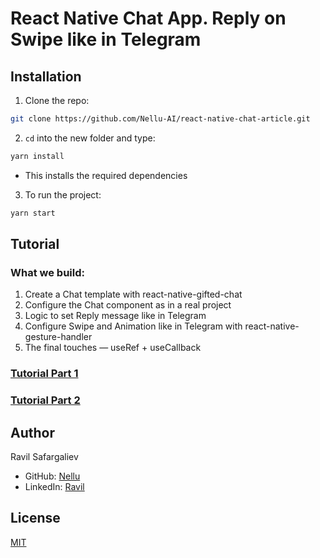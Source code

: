 
# React Native Chat App. Reply on Swipe like in Telegram

## Installation

1. Clone the repo:

```bash
git clone https://github.com/Nellu-AI/react-native-chat-article.git
```
2. ```cd``` into the new folder and type:
```bash
yarn install
```
 - This installs the required dependencies  
3. To run the project:
```bash
yarn start
```

## Tutorial

### What we build:
1. Create a Chat template with react-native-gifted-chat
2. Configure the Chat component as in a real project
3. Logic to set Reply message like in Telegram
4. Configure Swipe and Animation like in Telegram with
react-native-gesture-handler
5. The final touches — useRef + useCallback

### [Tutorial Part 1](https://medium.com/@ravil.nell/react-native-chat-reply-on-swipe-like-in-telegram-9083f83f180c)

### [Tutorial Part 2](https://medium.com/@ravil.nell/react-native-chat-2022-reply-on-swipe-like-in-telegram-4aecde5aa69)



## Author
Ravil Safargaliev
 - GitHub: [Nellu](https://github.com/Nellu-AI)
 - LinkedIn: [Ravil](https://www.linkedin.com/in/ravil-safargaliev-2823b1234/)

## License
[MIT](https://choosealicense.com/licenses/mit/)
